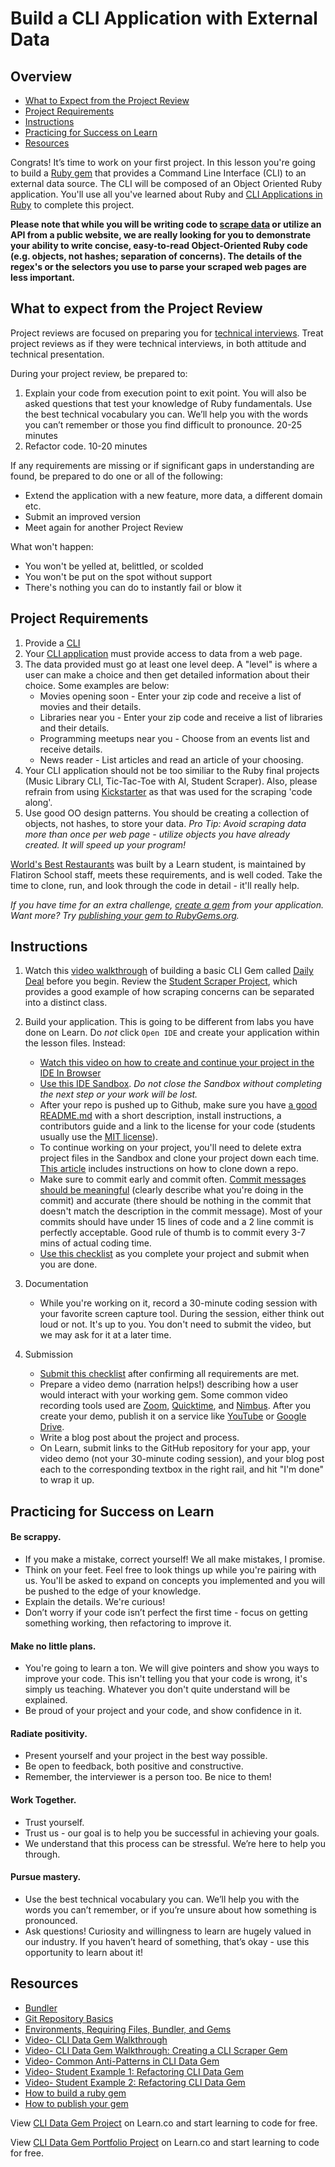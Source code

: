 # Build a CLI Application with External Data

## Overview

- [What to Expect from the Project Review](#expectations)
- [Project Requirements](#requirements)
- [Instructions](#instructions)
- [Practicing for Success on Learn](#success)
- [Resources](#resources)

Congrats! It’s time to work on your first project. In this lesson you're going to build a [Ruby gem](https://guides.rubygems.org/what-is-a-gem/) that provides a Command Line Interface (CLI) to an external data source. The CLI will be composed of an Object Oriented Ruby application. You'll use all you've learned about Ruby and [CLI Applications in Ruby](https://learn.co/tracks/full-stack-web-development-v5/intro-to-ruby-development/command-line-applications/cli-applications-in-ruby) to complete this project.

**Please note that while you will be writing code to [scrape data](https://learn.co/tracks/full-stack-web-development-v5/object-oriented-ruby/scraping/scraping) or utilize an API from a public website, we are really looking for you to demonstrate your ability  to write concise, easy-to-read Object-Oriented Ruby code (e.g. objects, not hashes; separation of concerns). The details of the regex's or the selectors you use to parse your scraped web pages are less important.**

## <a id="expectations">What to expect from the Project Review</a>

Project reviews are focused on preparing you for [technical interviews](https://www.brightnetwork.co.uk/career-path-guides/technology-it-software-development/five-ways-stand-out-your-technology/what-expect-technical-interview/). Treat project reviews as if they were technical interviews, in both attitude and technical presentation.

During your project review, be prepared to:

1. Explain your code from execution point to exit point. You will also be asked questions that test your knowledge of Ruby fundamentals. Use the best technical vocabulary you can. We’ll help you with the words you can’t remember or those you find difficult to pronounce. 20-25 minutes 
2. Refactor code. 10-20 minutes

If any requirements are missing or if significant gaps in understanding are found, be prepared to do one or all of the following:

- Extend the application with a new feature, more data, a different domain etc. 
- Submit an improved version
- Meet again for another Project Review

What won't happen:

- You won't be yelled at, belittled, or scolded
- You won't be put on the spot without support
- There's nothing you can do to instantly fail or blow it

## <a id="requirements">Project Requirements</a>

1. Provide a [CLI](https://github.com/learn-co-curriculum/cli-interfaces-readme#program-loop) 
2. Your [CLI application](https://learn.co/tracks/full-stack-web-development-v5/intro-to-ruby-development/command-line-applications/cli-applications-in-ruby) must provide access to data from a web page.
3. The data provided must go at least one level deep. A "level" is where a user can make a choice and then get detailed information about their choice. Some examples are below:
    - Movies opening soon - Enter your zip code and receive a list of movies and their details.
    - Libraries near you -  Enter your zip code and receive a list of libraries and their details.
    - Programming meetups near you - Choose from an events list and receive details.
    - News reader - List articles and read an article of your choosing.
4. Your CLI application should not be too similiar to the Ruby final projects (Music Library CLI, Tic-Tac-Toe with AI, Student Scraper). Also, please refrain from using [Kickstarter](https://learn.co/tracks/full-stack-web-development-v5/object-oriented-ruby/scraping/kickstarter-scraping-lab) as that was used for the scraping 'code along'. 
5. Use good OO design patterns. You should be creating a collection of objects, not hashes, to store your data. *Pro Tip: Avoid scraping data more than once per web page - utilize objects you have already created. It will speed up your program!*

[World's Best Restaurants](https://github.com/cjbrock/worlds-best-restaurants-cli-gem) was built by a Learn student, is maintained by Flatiron School staff, meets these requirements, and is well coded. Take the time to clone, run, and look through the code in detail - it'll really help.

*If you have time for an extra challenge, [create a gem](https://guides.rubygems.org/make-your-own-gem/) from your application. Want more? Try [publishing your gem to RubyGems.org](https://guides.rubygems.org/publishing/).*


## <a id="instructions">Instructions</a>

1. Watch this [video walkthrough](https://www.youtube.com/watch?v=_lDExWIhYKI) of building a basic CLI Gem called [Daily Deal](https://github.com/learn-co-curriculum/daily_deal) before you begin. Review the [Student Scraper Project](https://learn.co/tracks/full-stack-web-development-v5/object-oriented-ruby/final-projects/student-scraper), which provides a good example of how scraping concerns can be separated into a distinct class.

2. Build your application. This is going to be different from labs you have done on Learn. Do *not* click `Open IDE` and create your application within the lesson files. Instead:
    - [Watch this video on how to create and continue your project in the IDE In Browser](https://www.youtube.com/watch?time_continue=317&v=YZNXWWHUO-E)
    - [Use this IDE Sandbox](https://learn.co/tracks/full-stack-web-development-v5/intro-to-ruby-development/command-line-applications/cli-applications-in-ruby).
    *Do not close the Sandbox without completing the next step or your work will be lost.*
    - After your repo is pushed up to Github, make sure you have [a good README.md](https://gist.github.com/PurpleBooth/109311bb0361f32d87a2) with a short description, install instructions, a contributors guide and a link to the license for your code (students usually use the [MIT license](https://opensource.org/licenses/MIT)).
    - To continue working on your project, you'll need to delete extra project files in the Sandbox and clone your project down each time. [This article](http://help.learn.co/workflow-tips/learn-gem/how-to-manually-open-a-lab) includes instructions on how to clone down a repo.
    - Make sure to commit early and commit often. [Commit messages should be meaningful](https://chris.beams.io/posts/git-commit/) (clearly describe what you're doing in the commit) and accurate (there should be nothing in the commit that doesn't match the description in the commit message). Most of your commits should have under 15 lines of code and a 2 line commit is perfectly acceptable. Good rule of thumb is to commit every 3-7 mins of actual coding time.
    - [Use this checklist](https://docs.google.com/forms/d/1ItDHkNbtHJP8T2G28Nqc3Ad8MppbPDpqv9AijAOCFDA/) as you complete your project and submit when you are done.

3. Documentation 
    - While you're working on it, record a 30-minute coding session with your favorite screen capture tool. During the session, either think out loud or not. It's up to you. You don't need to submit the video, but we may ask for it at a later time.

4. Submission 
    - [Submit this checklist](https://docs.google.com/forms/d/1ItDHkNbtHJP8T2G28Nqc3Ad8MppbPDpqv9AijAOCFDA/) after confirming all requirements are met.
    - Prepare a video demo (narration helps!) describing how a user would interact with your working gem. Some common video recording tools used are [Zoom](https://zoom.us/), [Quicktime](https://www.apple.com/quicktime/download/), and [Nimbus](https://chrome.google.com/webstore/detail/nimbus-screenshot-screen/bpconcjcammlapcogcnnelfmaeghhagj?hl=en). After you create your demo, publish it on a service like [YouTube](https://www.youtube.com/) or [Google Drive](https://www.google.com/drive/).
    - Write a blog post about the project and process.
    - On Learn, submit links to the GitHub repository for your app, your video demo (not your 30-minute coding session), and your blog post each to the corresponding textbox in the right rail, and hit "I'm done" to wrap it up.  

## <a id="success">Practicing for Success on Learn</a>

#### Be scrappy.
- If you make a mistake, correct yourself! We all make mistakes, I promise.
- Think on your feet. Feel free to look things up while you're pairing with us. You'll be asked to expand on concepts you implemented and you will be pushed to the edge of your knowledge.
- Explain the details. We're curious!
- Don’t worry if your code isn’t perfect the first time - focus on getting something working, then refactoring to improve it.

#### Make no little plans.
- You're going to learn a ton. We will give pointers and show you ways to improve your code. This isn't telling you that your code is wrong, it's simply us teaching. Whatever you don't quite understand will be explained.
- Be proud of your project and your code, and show confidence in it. 

#### Radiate positivity.
- Present yourself and your project in the best way possible. 
- Be open to feedback, both positive and constructive. 
- Remember, the interviewer is a person too. Be nice to them!

#### Work Together.
- Trust yourself.
- Trust us - our goal is to help you be successful in achieving your goals.
- We understand that this process can be stressful. We’re here to help you through. 

#### Pursue mastery.
- Use the best technical vocabulary you can. We’ll help you with the words you can’t remember, or if you’re unsure about how something is pronounced. 
- Ask questions! Curiosity and willingness to learn are hugely valued in our industry. If you haven’t heard of something, that’s okay - use this opportunity to learn about it!


## <a id="resources">Resources</a>

- [Bundler](https://bundler.io/v1.12/guides/creating_gem.html)
- [Git Repository Basics](https://learn.co/tracks/full-stack-web-development-v5/git-and-github/git/git-repository-basics)
- [Environments, Requiring Files, Bundler, and Gems](https://www.youtube.com/watch?v=XBgZLm-sdl8) 
- [Video- CLI Data Gem Walkthrough](https://www.youtube.com/watch?v=_lDExWIhYKI)
- [Video- CLI Data Gem Walkthrough: Creating a CLI Scraper Gem](https://www.youtube.com/watch?v=Y5X6NRQi0bU)
- [Video- Common Anti-Patterns in CLI Data Gem](https://www.youtube.com/watch?v=cbMa87oWv08)
- [Video- Student Example 1: Refactoring CLI Data Gem](https://www.youtube.com/watch?v=JEL_PXr74qQ)
- [Video- Student Example 2: Refactoring CLI Data Gem](https://www.youtube.com/watch?v=Lt0oyHiKWIw)
- [How to build a ruby gem](http://guides.rubygems.org/make-your-own-gem/)
- [How to publish your gem](http://guides.rubygems.org/publishing/)


<p class='util--hide'>View <a href='https://learn.co/lessons/cli-data-gem-assessment'>CLI Data Gem Project</a> on Learn.co and start learning to code for free.</p>

<p class='util--hide'>View <a href='https://learn.co/lessons/cli-data-gem-assessment'>CLI Data Gem Portfolio Project</a> on Learn.co and start learning to code for free.</p>
